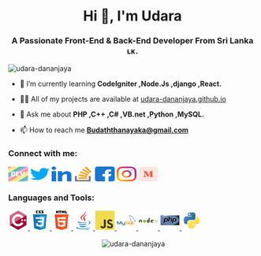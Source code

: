 <h1 align="center">Hi 👋, I'm Udara</h1>
<h3 align="center">A Passionate Front-End & Back-End Developer From Sri Lanka ʟᴋ.</h3>

<p align="left"><img src="https://komarev.com/ghpvc/?username=udara-dananjaya&label=Profile%20views&color=0e75b6&style=flat" alt="udara-dananjaya" /></p>

- 🌱 I’m currently learning **CodeIgniter ,Node.Js ,django ,React.** 

- 👨‍💻 All of my projects are available at [udara-dananjaya.github.io](https://udara-dananjaya.github.io) 

- 💬 Ask me about **PHP ,C++ ,C# ,VB.net ,Python ,MySQL.** 

- 📫 How to reach me **Budaththanayaka@gmail.com**

<h3 align="left">Connect with me:</h3>
<p align="left">
    <a href="https://dev.to/udara_dananjaya" target="blank"><img align="center" src="/icons/devto.svg" alt="udara_dananjaya" height="30" width="40" /></a>
    <a href="https://twitter.com/D_a_n_a_n_jaya" target="blank"><img align="center" src="/icons/twitter.svg" alt="D_a_n_a_n_jaya" height="30" width="40" /></a>
    <a href="https://linkedin.com/in/udara-dananjaya-aththanayaka" target="blank"><img align="center" src="/icons/linked-in.svg" alt="udara-dananjaya-aththanayaka" height="30" width="40" /></a>
    <a href="https://stackoverflow.com/users/udara-dananjaya" target="blank"><img align="center" src="/icons/stack-overflow.svg" alt="udara-dananjaya" height="30" width="40" /></a>
    <a href="https://fb.com/B.Udara.Dananjaya.Aththanayaka" target="blank"><img align="center" src="/icons/facebook.svg" alt="B.Udara.Dananjaya.Aththanayaka" height="30" width="40" /></a>
    <a href="https://instagram.com/d_a_n_a_n_jaya" target="blank"><img align="center" src="/icons/instagram.svg" alt="d_a_n_a_n_jaya" height="30" width="40" /></a>
    <a href="https://medium.com/@udara-dananjaya" target="blank"><img align="center" src="/icons/medium.svg" alt="@udara-dananjaya" height="30" width="40" /></a>
</p>

<h3 align="left">Languages and Tools:</h3>
<p align="left">
    <a href="https://www.w3schools.com/cpp/" target="_blank" rel="noreferrer"> <img src="/icons/cplusplus.svg" alt="cplusplus" width="40" height="40" /> </a>
    <a href="https://www.w3schools.com/css/" target="_blank" rel="noreferrer"> <img src="/icons/css3.svg" alt="css3" width="40" height="40" /> </a>
    <a href="https://www.w3.org/html/" target="_blank" rel="noreferrer"> <img src="/icons/html5.svg" alt="html5" width="40" height="40" /> </a>
    <a href="https://www.java.com" target="_blank" rel="noreferrer"> <img src="/icons/java.svg" alt="java" width="40" height="40" /> </a>
    <a href="https://developer.mozilla.org/en-US/docs/Web/JavaScript" target="_blank" rel="noreferrer"> <img src="/icons/javascript.svg" alt="javascript" width="40" height="40" /> </a>
    <a href="https://www.mysql.com/" target="_blank" rel="noreferrer"> <img src="/icons/mysql.svg" alt="mysql" width="40" height="40" /> </a>
    <a href="https://nodejs.org" target="_blank" rel="noreferrer"> <img src="/icons/nodejs.svg" alt="nodejs" width="40" height="40" /> </a>
    <a href="https://www.php.net" target="_blank" rel="noreferrer"> <img src="/icons/php.svg" alt="php" width="40" height="40" /> </a>
    <a href="https://www.python.org" target="_blank" rel="noreferrer"> <img src="/icons/python.svg" alt="python" width="40" height="40" /> </a>
</p>

<p align="center">&nbsp;<img align="center" src="https://github-readme-stats.vercel.app/api?username=udara-dananjaya&show_icons=true&locale=en" alt="udara-dananjaya" /></p>
